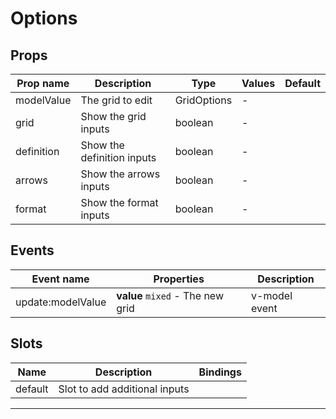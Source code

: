 # Options

## Props

| Prop name  | Description                | Type        | Values | Default |
| ---------- | -------------------------- | ----------- | ------ | ------- |
| modelValue | The grid to edit           | GridOptions | -      |         |
| grid       | Show the grid inputs       | boolean     | -      |         |
| definition | Show the definition inputs | boolean     | -      |         |
| arrows     | Show the arrows inputs     | boolean     | -      |         |
| format     | Show the format inputs     | boolean     | -      |         |

## Events

| Event name        | Properties                       | Description   |
| ----------------- | -------------------------------- | ------------- |
| update:modelValue | **value** `mixed` - The new grid | v-model event |

## Slots

| Name    | Description                   | Bindings |
| ------- | ----------------------------- | -------- |
| default | Slot to add additional inputs |          |

---
